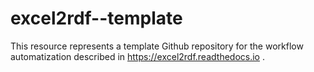 # excel2rdf--template
This resource represents a template Github repository for the workflow automatization described in https://excel2rdf.readthedocs.io .
